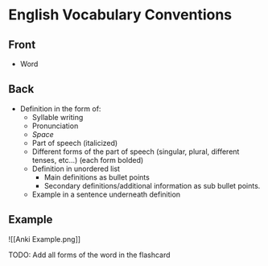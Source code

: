 # English Vocabulary Conventions

## Front

- Word

## Back

- Definition in the form of:
	- Syllable writing
	- Pronunciation
	- *Space*
	- Part of speech (italicized)
	- Different forms of the part of speech (singular, plural, different tenses, etc...) (each form bolded)
	- Definition in unordered list
		- Main definitions as bullet points
		- Secondary definitions/additional information as sub bullet points.
	- Example in a sentence underneath definition

## Example
![[Anki Example.png]]


TODO:
Add all forms of the word in the flashcard